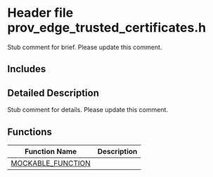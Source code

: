 # Header file prov_edge_trusted_certificates.h 

Stub comment for brief. Please update this comment.

## Includes

## Detailed Description

Stub comment for details. Please update this comment.

## Functions

Function Name                  | Description                                
--------------------------------|---------------------------------------------
[MOCKABLE_FUNCTION](./iot-c-ref-prov-edge-trusted-certificates-h/mockable-function.md)            | 

